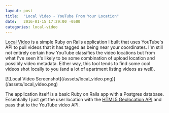```yaml
---
layout: post
title:  "Local Video - YouTube From Your Location"
date:   2016-01-15 17:29:00 -0500
categories: local-video
---
```


[Local Video](http://local-video.herokuapp.com) is a simple Ruby on Rails application I built that uses YouTube's API to pull videos that it has tagged as being near your coordinates. I'm still not entirely certain how YouTube classifies the video locations but from what I've seen it's likely to be some combination of upload location and possibly video metadata. Either way, this tool tends to find some cool videos shot locally to you (and a lot of apartment listing videos as well). 

<div class='image-container'>
[![Local Video Screenshot](/assets/local_video.png)](/assets/local_video.png)
</div>

The application itself is a basic Ruby on Rails app with a Postgres database. Essentially I just get the user location with the [HTML5 Geolocation API](http://www.w3schools.com/html/html5_geolocation.asp) and pass that to the YouTube video API.
